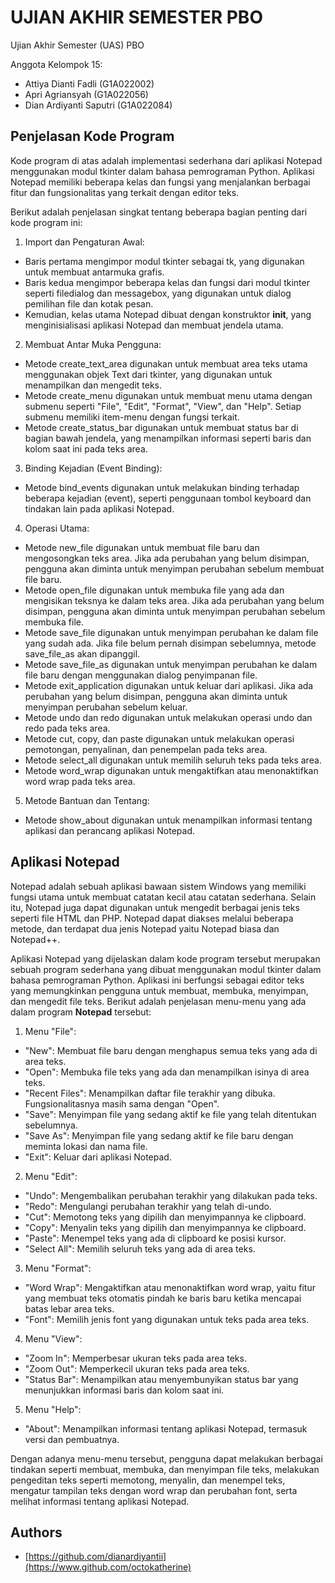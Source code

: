 # UJIAN AKHIR SEMESTER PBO

Ujian Akhir Semester (UAS) PBO

Anggota Kelompok 15:
* Attiya Dianti Fadli     (G1A022002)
* Apri Agriansyah         (G1A022056)
* Dian Ardiyanti Saputri  (G1A022084)

## Penjelasan Kode Program
Kode program di atas adalah implementasi sederhana dari aplikasi Notepad menggunakan modul tkinter dalam bahasa pemrograman Python. Aplikasi Notepad memiliki beberapa kelas dan fungsi yang menjalankan berbagai fitur dan fungsionalitas yang terkait dengan editor teks.

Berikut adalah penjelasan singkat tentang beberapa bagian penting dari kode program ini:

1. Import dan Pengaturan Awal:

* Baris pertama mengimpor modul tkinter sebagai tk, yang digunakan untuk membuat antarmuka grafis.
* Baris kedua mengimpor beberapa kelas dan fungsi dari modul tkinter seperti filedialog dan messagebox, yang digunakan untuk dialog pemilihan file dan kotak pesan.
* Kemudian, kelas utama Notepad dibuat dengan konstruktor __init__, yang menginisialisasi aplikasi Notepad dan membuat jendela utama.

2. Membuat Antar Muka Pengguna:

* Metode create_text_area digunakan untuk membuat area teks utama menggunakan objek Text dari tkinter, yang digunakan untuk menampilkan dan mengedit teks.
* Metode create_menu digunakan untuk membuat menu utama dengan submenu seperti "File", "Edit", "Format", "View", dan "Help". Setiap submenu memiliki item-menu dengan fungsi terkait.
* Metode create_status_bar digunakan untuk membuat status bar di bagian bawah jendela, yang menampilkan informasi seperti baris dan kolom saat ini pada teks area.

3. Binding Kejadian (Event Binding):

* Metode bind_events digunakan untuk melakukan binding terhadap beberapa kejadian (event), seperti penggunaan tombol keyboard dan tindakan lain pada aplikasi Notepad.

4. Operasi Utama:

* Metode new_file digunakan untuk membuat file baru dan mengosongkan teks area. Jika ada perubahan yang belum disimpan, pengguna akan diminta untuk menyimpan perubahan sebelum membuat file baru.
* Metode open_file digunakan untuk membuka file yang ada dan mengisikan teksnya ke dalam teks area. Jika ada perubahan yang belum disimpan, pengguna akan diminta untuk menyimpan perubahan sebelum membuka file.
* Metode save_file digunakan untuk menyimpan perubahan ke dalam file yang sudah ada. Jika file belum pernah disimpan sebelumnya, metode save_file_as akan dipanggil.
* Metode save_file_as digunakan untuk menyimpan perubahan ke dalam file baru dengan menggunakan dialog penyimpanan file.
* Metode exit_application digunakan untuk keluar dari aplikasi. Jika ada perubahan yang belum disimpan, pengguna akan diminta untuk menyimpan perubahan sebelum keluar.
* Metode undo dan redo digunakan untuk melakukan operasi undo dan redo pada teks area.
* Metode cut, copy, dan paste digunakan untuk melakukan operasi pemotongan, penyalinan, dan penempelan pada teks area.
* Metode select_all digunakan untuk memilih seluruh teks pada teks area.
* Metode word_wrap digunakan untuk mengaktifkan atau menonaktifkan word wrap pada teks area.

5. Metode Bantuan dan Tentang:

* Metode show_about digunakan untuk menampilkan informasi tentang aplikasi dan perancang aplikasi Notepad.

## Aplikasi Notepad
Notepad adalah sebuah aplikasi bawaan sistem Windows yang memiliki fungsi utama untuk membuat catatan kecil atau catatan sederhana. Selain itu, Notepad juga dapat digunakan untuk mengedit berbagai jenis teks seperti file HTML dan PHP. Notepad dapat diakses melalui beberapa metode, dan terdapat dua jenis Notepad yaitu Notepad biasa dan Notepad++.

Aplikasi Notepad yang dijelaskan dalam kode program tersebut merupakan sebuah program sederhana yang dibuat menggunakan modul tkinter dalam bahasa pemrograman Python. Aplikasi ini berfungsi sebagai editor teks yang memungkinkan pengguna untuk membuat, membuka, menyimpan, dan mengedit file teks. Berikut adalah penjelasan menu-menu yang ada dalam program **Notepad** tersebut:

1. Menu "File":

* "New": Membuat file baru dengan menghapus semua teks yang ada di area teks.
* "Open": Membuka file teks yang ada dan menampilkan isinya di area teks.
* "Recent Files": Menampilkan daftar file terakhir yang dibuka. Fungsionalitasnya masih sama dengan "Open".
* "Save": Menyimpan file yang sedang aktif ke file yang telah ditentukan sebelumnya.
* "Save As": Menyimpan file yang sedang aktif ke file baru dengan meminta lokasi dan nama file.
* "Exit": Keluar dari aplikasi Notepad.

2. Menu "Edit":

* "Undo": Mengembalikan perubahan terakhir yang dilakukan pada teks.
* "Redo": Mengulangi perubahan terakhir yang telah di-undo.
* "Cut": Memotong teks yang dipilih dan menyimpannya ke clipboard.
* "Copy": Menyalin teks yang dipilih dan menyimpannya ke clipboard.
* "Paste": Menempel teks yang ada di clipboard ke posisi kursor.
* "Select All": Memilih seluruh teks yang ada di area teks.

3. Menu "Format":

* "Word Wrap": Mengaktifkan atau menonaktifkan word wrap, yaitu fitur yang membuat teks otomatis pindah ke baris baru ketika mencapai batas lebar area teks.
* "Font": Memilih jenis font yang digunakan untuk teks pada area teks.

4. Menu "View":

* "Zoom In": Memperbesar ukuran teks pada area teks.
* "Zoom Out": Memperkecil ukuran teks pada area teks.
* "Status Bar": Menampilkan atau menyembunyikan status bar yang menunjukkan informasi baris dan kolom saat ini.

5. Menu "Help":

* "About": Menampilkan informasi tentang aplikasi Notepad, termasuk versi dan pembuatnya.

Dengan adanya menu-menu tersebut, pengguna dapat melakukan berbagai tindakan seperti membuat, membuka, dan menyimpan file teks, melakukan pengeditan teks seperti memotong, menyalin, dan menempel teks, mengatur tampilan teks dengan word wrap dan perubahan font, serta melihat informasi tentang aplikasi Notepad.

## Authors
- [https://github.com/dianardiyantii](https://www.github.com/octokatherine)

